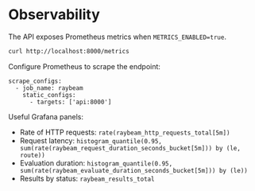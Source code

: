 # Observability

The API exposes Prometheus metrics when `METRICS_ENABLED=true`.

```bash
curl http://localhost:8000/metrics
```

Configure Prometheus to scrape the endpoint:

```
scrape_configs:
  - job_name: raybeam
    static_configs:
      - targets: ['api:8000']
```

Useful Grafana panels:

- Rate of HTTP requests: `rate(raybeam_http_requests_total[5m])`
- Request latency: `histogram_quantile(0.95, sum(rate(raybeam_request_duration_seconds_bucket[5m])) by (le, route))`
- Evaluation duration: `histogram_quantile(0.95, sum(rate(raybeam_evaluate_duration_seconds_bucket[5m])) by (le))`
- Results by status: `raybeam_results_total`
